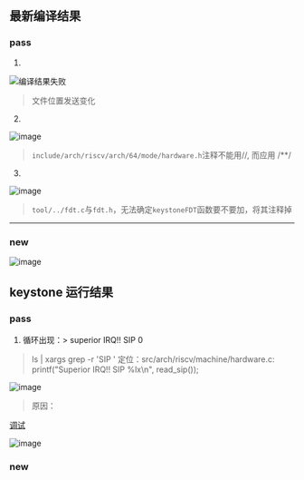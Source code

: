 ## 最新编译结果

### pass
1. 
![编译结果失败](https://user-images.githubusercontent.com/74185337/233795111-fc7c4c2c-5680-46f6-ade5-e5bc4711275a.png)
> 文件位置发送变化

2. 
![image](https://user-images.githubusercontent.com/74185337/235285392-22281739-b031-4796-bf4d-2e7c99ec36b3.png)
> `include/arch/riscv/arch/64/mode/hardware.h`注释不能用//, 而应用 /**/

3. 
![image](https://user-images.githubusercontent.com/74185337/236373582-806ae7c4-acf4-4e26-b320-6e579d82246d.png)
> `tool/../fdt.c`与`fdt.h`，无法确定`keystoneFDT`函数要不要加，将其注释掉

---
### new
![image](https://user-images.githubusercontent.com/74185337/236373987-7a331bd3-938c-460c-aab1-a4ded3b0ebeb.png)


## keystone 运行结果

### pass
1. 循环出现：> superior IRQ!! SIP 0
> ls | xargs grep -r 'SIP '  定位：src/arch/riscv/machine/hardware.c:    printf("Superior IRQ!! SIP %lx\n", read_sip());

![image](https://user-images.githubusercontent.com/74185337/236675577-fd45a0a1-0730-4b55-bbd8-fb1cbe9f2df9.png)

> 原因：

[调试](https://github.com/MIn515/sel4-test/blob/main/modify_patch/result/debug.md)




![image](https://user-images.githubusercontent.com/74185337/236677603-14a3236e-0411-40f1-84b2-aa0c24303bbf.png)

### new
